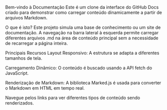 Bem-vindo à Documentação
Este é um clone da interface do GitHub Docs criado para demonstrar como carregar conteúdo dinamicamente a partir de arquivos Markdown.

O que é isto?
Este projeto simula uma base de conhecimento ou um site de documentação. A navegação na barra lateral à esquerda permite carregar diferentes arquivos .md na área de conteúdo principal sem a necessidade de recarregar a página inteira.

Principais Recursos
Layout Responsivo: A estrutura se adapta a diferentes tamanhos de tela.

Carregamento Dinâmico: O conteúdo é buscado usando a API fetch do JavaScript.

Renderização de Markdown: A biblioteca Marked.js é usada para converter o Markdown em HTML em tempo real.

Navegue pelos links para ver diferentes tipos de conteúdo sendo renderizados.
